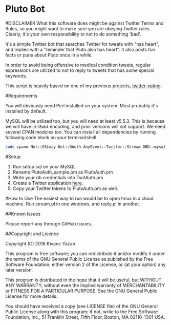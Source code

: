 Pluto Bot
===============

#DISCLAIMER
What this software does might be against Twitter Terms and Rules, so you might want to make sure you are obeying Twitter rules. Clearly, it's your own responsibility to not to do something 'bad'.

It's a simple Twitter bot that searches Twitter for tweets with "has heart", and replies with a "reminder that Pluto also has heart". It also posts fun facts or puns about Pluto once in a while.


In order to avoid being offensive to medical condition tweets, regular expressions are utilized to not to reply to tweets that has some special keywords.

This script is heavily based on one of my previous projects, [twitter-voting](https://github.com/kyzn/twitter-voting).

#Requirements

You will obviously need Perl installed on your system. Most probably it's installed by default.

MySQL will be utilized too, but you will need at least v5.5.3. This is because we will have `utf8mb4` encoding, and prior versions will not support.
We need several CPAN modules too. You can install all dependencies by running following code block on your terminal/shell.

```bash
sudo cpanm Net::SSLeay Net::OAuth AnyEvent::Twitter::Stream DBD::mysql DateTime::Format::Strptime DateTime::Format::DBI DateTime::Format::MySQL Net::Twitter
```

#Setup
1. Run setup.sql on your MySQL
2. Rename PlutoAuth_sample.pm as PlutoAuth.pm
3. Write your db credentials into TwitAuth.pm
4. Create a Twitter application [here](http://apps.twitter.com).
5. Copy your Twitter tokens to PlutoAuth.pm as well.


#How to Use
The easiest way to run would be to open tmux in a cloud machine. Run stream.pl in one windows, and reply.pl in another.


##Known Issues

Please report any through GitHub issues.

##Copyright and Licence

Copyright (C) 2016 Kivanc Yazan

This program is free software; you can redistribute it and/or modify
it under the terms of the GNU General Public License as published by
the Free Software Foundation; either version 2 of the License, or
(at your option) any later version.

This program is distributed in the hope that it will be useful,
but WITHOUT ANY WARRANTY; without even the implied warranty of
MERCHANTABILITY or FITNESS FOR A PARTICULAR PURPOSE.  See the
GNU General Public License for more details.

You should have received a copy (see LICENSE file) of the GNU General Public License
along with this program; if not, write to the Free Software Foundation, Inc.,
51 Franklin Street, Fifth Floor, Boston, MA 02110-1301 USA.

